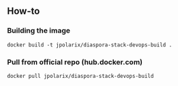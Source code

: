 ## How-to

### Building the image

```
docker build -t jpolarix/diaspora-stack-devops-build .
```

### Pull from official repo (hub.docker.com)

```
docker pull jpolarix/diaspora-stack-devops-build
```

